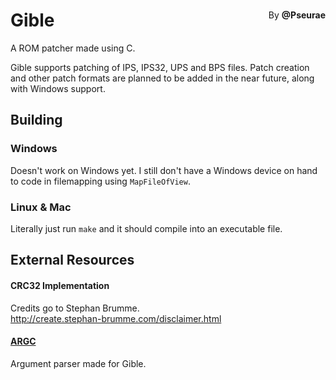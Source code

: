 <div style="display: block; position: relative;">
<h1 style="width: 100%;">Gible</h1>
<p style="position: absolute; margin: auto; top: 0; bottom: 0; right: 0;">By <b>@Pseurae</b></p>
</div>

A ROM patcher made using C.

Gible supports patching of IPS, IPS32, UPS and BPS files.  Patch creation and other patch formats are planned to be added in the near future, along with Windows support.

## Building

### Windows
Doesn't work on Windows yet. I still don't have a Windows device on hand to code in filemapping using `MapFileOfView`.

### Linux & Mac
Literally just run `make` and it should compile into an executable file.

## External Resources

#### CRC32 Implementation
Credits go to Stephan Brumme.  
http://create.stephan-brumme.com/disclaimer.html

#### [ARGC](https://gist.github.com/Pseurae/b412b4b7cdceff1ce2b8c0561f81f339)
Argument parser made for Gible.
